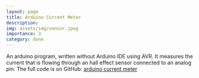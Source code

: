 ```yaml
---
layout: page
title: Arduino Current Meter
description: 
img: assets/img/sensor.jpeg
importance: 3
category: done
---
```

An arduino program, written without Arduino IDE using AVR.
It measures the current that is flowing through an hall effect sensor connected to an analog pin.
The full code is on GitHub: [arduino current meter](https://github.com/cristiandiiorio/arduino-power-meter)

